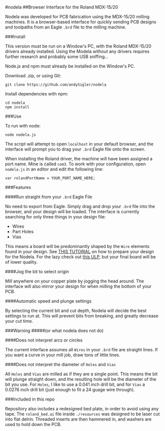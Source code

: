 #nodela
##Browser Interface for the Roland MDX-15/20

Nodela was developed for PCB fabrication using the MDX-15/20 milling machines. It is a browser-based interface for quickly sending PCB designs and toolpaths from an Eagle `.brd` file to the milling machine.

###Install

This version must be run on a Window's PC, with the Roland MDX-15/20 drivers already installed. Using the Modela without any drivers requires further research and probably some USB sniffing...

Node.js and npm must already be installed on the Window's PC.

Download  .zip, or using Git:
```
git clone https://github.com/andySigler/nodela
```
Install dependencies with npm:
```
cd nodela
npm install
```
###Use

To run with node:
```
node nodela.js
```
The script will attempt to open `localhost` in your default browser, and the interface will prompt you to drag your `.brd` Eagle file onto the screen.

When installing the Roland driver, the machine will have been assigned a port name. Mine is called `com3`. To work with your configuration, open `nodela.js` in an editor and edit the following line:

```
var rolandPortName = YOUR_PORT_NAME_HERE;
```

###Features

####Run straight from your `.brd` Eagle File

No need to export from Eagle. Simply drag and drop your `.brd` file into the browser, and your design will be loaded. The interface is currently searching for only three things in your design file:

 - Wires
 - Part Holes
 - Vias

This means a board will be predominantly shaped by the `Wire` elements found in your design. See [THIS TUTORIAL](https://vimeo.com/119003450) on how to prepare your design for the Nodela. For the lazy check out [this ULP](http://mlab.taik.fi/paja/?p=1874), but your final board will be of lower quality.

####Jog the bit to select origin

Mill anywhere on your copper plate by jogging the head around. The interface will also mirror your design for when milling the bottom of your PCB.

####Automatic speed and plunge settings

By selecting the current bit and cut depth, Nodela will decide the best settings to run at. This will prevent bits from breaking, and greatly decrease your cut time.

###Warning
#####(or what nodela does not do)

####Does not interpret arcs or circles

The current interface assumes all `Wires` in your `.brd` file are straight lines. If you want a curve in your mill job, draw tons of little lines.

####Does not interpret the diameter of `Holes` and `Vias`

All `Holes` and `Vias` are milled as if they are a single point. This means the bit will plunge straight down, and the resulting hole will be the diameter of the bit you use. For `Holes`, I like to use a 0.041 inch drill bit, and for `Vias` a 0.0276 inch drill bit (just enough to fit a 24 guage wire through).

###Included in this repo

Repository also includes a redesigned bed plate, in order to avoid using any tape. The `roland_bed.ai` file inside `./resources` was designed to be laser cut into flat delrin. Threaded inserts are then hammered in, and washers are used to hold down the PCB.
